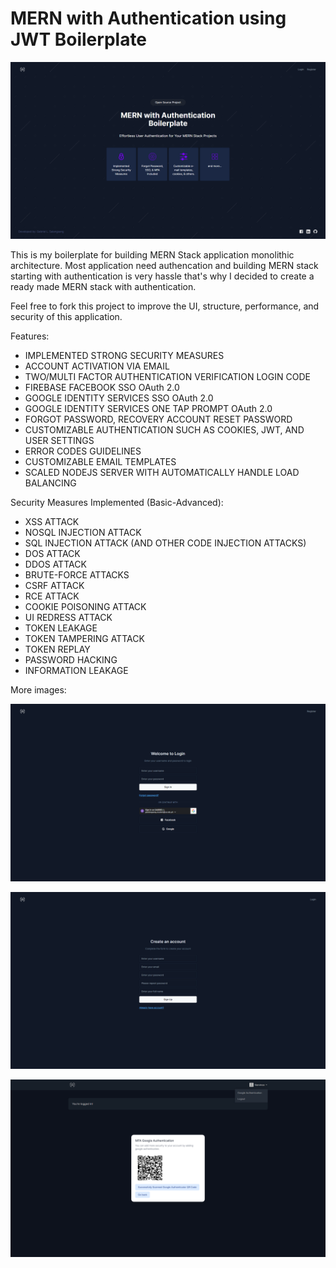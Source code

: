 # MERN with Authentication using JWT Boilerplate 

![Alt text](image.png)

This is my boilerplate for building MERN Stack application monolithic architecture. Most application need authencation and building MERN stack starting with authentication is very hassle that's why I decided to create a ready made MERN stack with authentication.

Feel free to fork this project to improve the UI, structure, performance, and security of this application.

Features:
- IMPLEMENTED STRONG SECURITY MEASURES
- ACCOUNT ACTIVATION VIA EMAIL
- TWO/MULTI FACTOR AUTHENTICATION VERIFICATION LOGIN CODE
- FIREBASE FACEBOOK SSO OAuth 2.0
- GOOGLE IDENTITY SERVICES SSO OAuth 2.0
- GOOGLE IDENTITY SERVICES ONE TAP PROMPT OAuth 2.0
- FORGOT PASSWORD, RECOVERY ACCOUNT RESET PASSWORD
- CUSTOMIZABLE AUTHENTICATION SUCH AS COOKIES, JWT, AND USER SETTINGS
- ERROR CODES GUIDELINES
- CUSTOMIZABLE EMAIL TEMPLATES
- SCALED NODEJS SERVER WITH AUTOMATICALLY HANDLE LOAD BALANCING

Security Measures Implemented (Basic-Advanced):
- XSS ATTACK
- NOSQL INJECTION ATTACK
- SQL INJECTION ATTACK (AND OTHER CODE INJECTION ATTACKS)
- DOS ATTACK
- DDOS ATTACK
- BRUTE-FORCE ATTACKS
- CSRF ATTACK
- RCE ATTACK
- COOKIE POISONING ATTACK
- UI REDRESS ATTACK
- TOKEN LEAKAGE
- TOKEN TAMPERING ATTACK
- TOKEN REPLAY
- PASSWORD HACKING
- INFORMATION LEAKAGE

More images:

![Alt text](image-1.png)

![Alt text](image-2.png)

![Alt text](image-3.png)